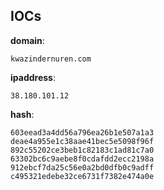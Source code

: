 
## IOCs

__domain__:

```text
kwazindernuren.com
```
__ipaddress__:

```text
38.180.101.12
```
__hash__:

```text
603eead3a4dd56a796ea26b1e507a1a3
deae4a955e1c38aae41bec5e5098f96f
892c55202ce3beb1c82183c1ad81c7a0
63302bc6c9aebe8f0cdafdd2ecc2198a
912ebcf7da25c56e0a2bd0dfb0c9adff
c495321edebe32ce6731f7382e474a0e
```